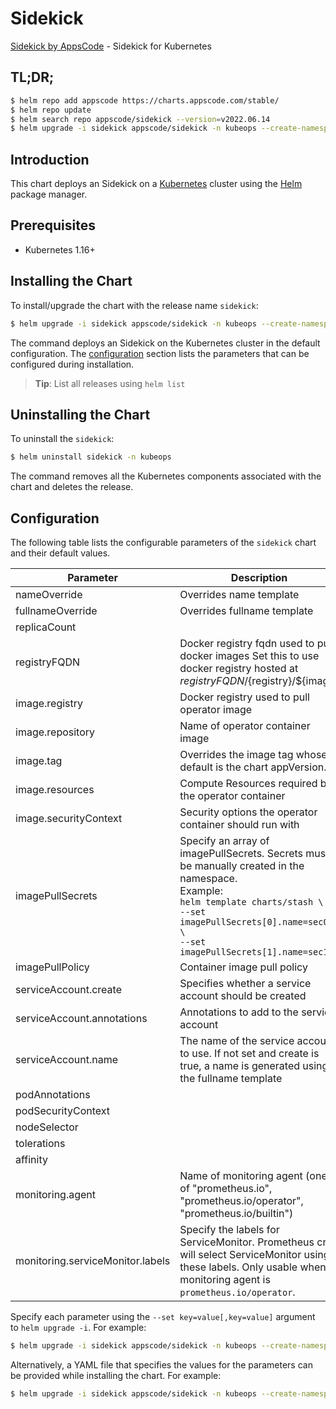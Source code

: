 # Sidekick

[Sidekick by AppsCode](https://github.com/kubeops/sidekick) - Sidekick for Kubernetes

## TL;DR;

```bash
$ helm repo add appscode https://charts.appscode.com/stable/
$ helm repo update
$ helm search repo appscode/sidekick --version=v2022.06.14
$ helm upgrade -i sidekick appscode/sidekick -n kubeops --create-namespace --version=v2022.06.14
```

## Introduction

This chart deploys an Sidekick on a [Kubernetes](http://kubernetes.io) cluster using the [Helm](https://helm.sh) package manager.

## Prerequisites

- Kubernetes 1.16+

## Installing the Chart

To install/upgrade the chart with the release name `sidekick`:

```bash
$ helm upgrade -i sidekick appscode/sidekick -n kubeops --create-namespace --version=v2022.06.14
```

The command deploys an Sidekick on the Kubernetes cluster in the default configuration. The [configuration](#configuration) section lists the parameters that can be configured during installation.

> **Tip**: List all releases using `helm list`

## Uninstalling the Chart

To uninstall the `sidekick`:

```bash
$ helm uninstall sidekick -n kubeops
```

The command removes all the Kubernetes components associated with the chart and deletes the release.

## Configuration

The following table lists the configurable parameters of the `sidekick` chart and their default values.

|            Parameter             |                                                                                                            Description                                                                                                             |        Default        |
|----------------------------------|------------------------------------------------------------------------------------------------------------------------------------------------------------------------------------------------------------------------------------|-----------------------|
| nameOverride                     | Overrides name template                                                                                                                                                                                                            | <code>""</code>       |
| fullnameOverride                 | Overrides fullname template                                                                                                                                                                                                        | <code>""</code>       |
| replicaCount                     |                                                                                                                                                                                                                                    | <code>1</code>        |
| registryFQDN                     | Docker registry fqdn used to pull docker images Set this to use docker registry hosted at ${registryFQDN}/${registry}/${image}                                                                                                     | <code>ghcr.io</code>  |
| image.registry                   | Docker registry used to pull operator image                                                                                                                                                                                        | <code>appscode</code> |
| image.repository                 | Name of operator container image                                                                                                                                                                                                   | <code>sidekick</code> |
| image.tag                        | Overrides the image tag whose default is the chart appVersion.                                                                                                                                                                     | <code>""</code>       |
| image.resources                  | Compute Resources required by the operator container                                                                                                                                                                               | <code>{}</code>       |
| image.securityContext            | Security options the operator container should run with                                                                                                                                                                            | <code>{}</code>       |
| imagePullSecrets                 | Specify an array of imagePullSecrets. Secrets must be manually created in the namespace. <br> Example: <br> `helm template charts/stash \` <br> `--set imagePullSecrets[0].name=sec0 \` <br> `--set imagePullSecrets[1].name=sec1` | <code>[]</code>       |
| imagePullPolicy                  | Container image pull policy                                                                                                                                                                                                        | <code>Always</code>   |
| serviceAccount.create            | Specifies whether a service account should be created                                                                                                                                                                              | <code>true</code>     |
| serviceAccount.annotations       | Annotations to add to the service account                                                                                                                                                                                          | <code>{}</code>       |
| serviceAccount.name              | The name of the service account to use. If not set and create is true, a name is generated using the fullname template                                                                                                             | <code>""</code>       |
| podAnnotations                   |                                                                                                                                                                                                                                    | <code>{}</code>       |
| podSecurityContext               |                                                                                                                                                                                                                                    | <code>{}</code>       |
| nodeSelector                     |                                                                                                                                                                                                                                    | <code>{}</code>       |
| tolerations                      |                                                                                                                                                                                                                                    | <code>[]</code>       |
| affinity                         |                                                                                                                                                                                                                                    | <code>{}</code>       |
| monitoring.agent                 | Name of monitoring agent (one of "prometheus.io", "prometheus.io/operator", "prometheus.io/builtin")                                                                                                                               | <code>""</code>       |
| monitoring.serviceMonitor.labels | Specify the labels for ServiceMonitor. Prometheus crd will select ServiceMonitor using these labels. Only usable when monitoring agent is `prometheus.io/operator`.                                                                | <code>{}</code>       |


Specify each parameter using the `--set key=value[,key=value]` argument to `helm upgrade -i`. For example:

```bash
$ helm upgrade -i sidekick appscode/sidekick -n kubeops --create-namespace --version=v2022.06.14 --set replicaCount=1
```

Alternatively, a YAML file that specifies the values for the parameters can be provided while
installing the chart. For example:

```bash
$ helm upgrade -i sidekick appscode/sidekick -n kubeops --create-namespace --version=v2022.06.14 --values values.yaml
```
